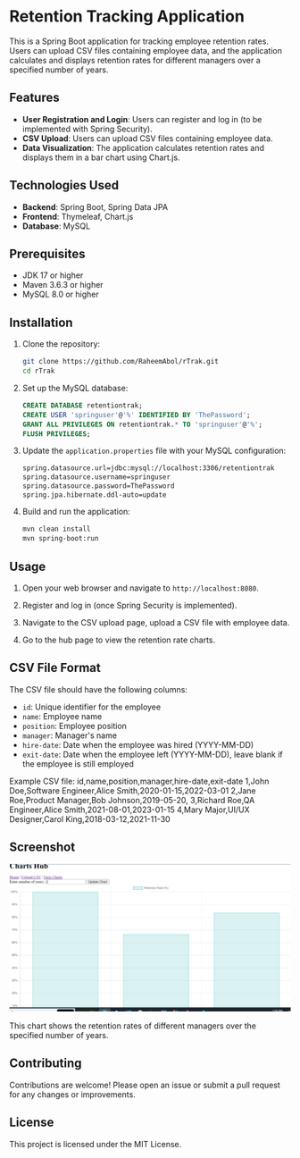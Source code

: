 # Retention Tracking Application

This is a Spring Boot application for tracking employee retention rates. Users can upload CSV files containing employee data, and the application calculates and displays retention rates for different managers over a specified number of years.

## Features

- **User Registration and Login**: Users can register and log in (to be implemented with Spring Security).
- **CSV Upload**: Users can upload CSV files containing employee data.
- **Data Visualization**: The application calculates retention rates and displays them in a bar chart using Chart.js.

## Technologies Used

- **Backend**: Spring Boot, Spring Data JPA
- **Frontend**: Thymeleaf, Chart.js
- **Database**: MySQL

## Prerequisites

- JDK 17 or higher
- Maven 3.6.3 or higher
- MySQL 8.0 or higher

## Installation

1. Clone the repository:
    ```bash
    git clone https://github.com/RaheemAbol/rTrak.git
    cd rTrak
    ```

2. Set up the MySQL database:
    ```sql
    CREATE DATABASE retentiontrak;
    CREATE USER 'springuser'@'%' IDENTIFIED BY 'ThePassword';
    GRANT ALL PRIVILEGES ON retentiontrak.* TO 'springuser'@'%';
    FLUSH PRIVILEGES;
    ```

3. Update the `application.properties` file with your MySQL configuration:
    ```properties
    spring.datasource.url=jdbc:mysql://localhost:3306/retentiontrak
    spring.datasource.username=springuser
    spring.datasource.password=ThePassword
    spring.jpa.hibernate.ddl-auto=update
    ```

4. Build and run the application:
    ```bash
    mvn clean install
    mvn spring-boot:run
    ```

## Usage

1. Open your web browser and navigate to `http://localhost:8080`.

2. Register and log in (once Spring Security is implemented).

3. Navigate to the CSV upload page, upload a CSV file with employee data.

4. Go to the hub page to view the retention rate charts.

## CSV File Format

The CSV file should have the following columns:
- `id`: Unique identifier for the employee
- `name`: Employee name
- `position`: Employee position
- `manager`: Manager's name
- `hire-date`: Date when the employee was hired (YYYY-MM-DD)
- `exit-date`: Date when the employee left (YYYY-MM-DD), leave blank if the employee is still employed

Example CSV file:
id,name,position,manager,hire-date,exit-date
1,John Doe,Software Engineer,Alice Smith,2020-01-15,2022-03-01
2,Jane Roe,Product Manager,Bob Johnson,2019-05-20,
3,Richard Roe,QA Engineer,Alice Smith,2021-08-01,2023-01-15
4,Mary Major,UI/UX Designer,Carol King,2018-03-12,2021-11-30


## Screenshot

![Retention Tracking Chart](rTrakimg.PNG)

This chart shows the retention rates of different managers over the specified number of years.

## Contributing

Contributions are welcome! Please open an issue or submit a pull request for any changes or improvements.

## License

This project is licensed under the MIT License.
```
